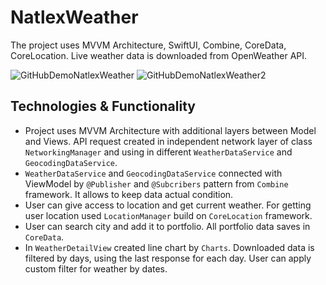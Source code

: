 # NatlexWeather
The project uses MVVM Architecture, SwiftUI, Combine, CoreData, CoreLocation. Live weather data is downloaded from OpenWeather API.

![GitHubDemoNatlexWeather](https://user-images.githubusercontent.com/94032706/210735640-3aea4f2f-a961-4778-9bc1-3cbfc8d1a315.png)
![GitHubDemoNatlexWeather2](https://user-images.githubusercontent.com/94032706/210735652-d6f29e4f-b9fc-4c18-8c8c-8a6c7a2b475c.png)

## Technologies & Functionality

- Project uses MVVM Architecture with additional layers between Model and Views. API request created in independent network layer of class `NetworkingManager` and using in different `WeatherDataService` and `GeocodingDataService`.
- `WeatherDataService` and `GeocodingDataService` connected with ViewModel by `@Publisher` and `@Subcribers` pattern from `Combine` framework. It allows to keep data actual condition.
- User can give access to location and get current weather. For getting user location used `LocationManager` build on `CoreLocation` framework.
- User can search city and add it to portfolio. All portfolio data saves in `CoreData`.
- In `WeatherDetailView` created line chart by `Charts`. Downloaded data is filtered by days, using the last response for each day. User can apply custom filter for weather by dates.

